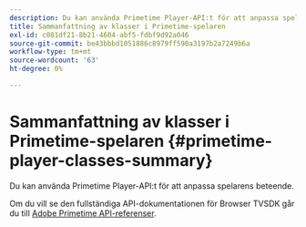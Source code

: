 ```yaml
---
description: Du kan använda Primetime Player-API:t för att anpassa spelarens beteende.
title: Sammanfattning av klasser i Primetime-spelaren
exl-id: c081df21-8b21-4604-abf5-fdbf9d92a046
source-git-commit: be43bbbd1051886c8979ff590a3197b2a7249b6a
workflow-type: tm+mt
source-wordcount: '63'
ht-degree: 0%

---
```


# Sammanfattning av klasser i Primetime-spelaren {#primetime-player-classes-summary}

Du kan använda Primetime Player-API:t för att anpassa spelarens beteende.

Om du vill se den fullständiga API-dokumentationen för Browser TVSDK går du till [Adobe Primetime API-referenser](https://help.adobe.com/en_US/primetime/api/index.html#api-Adobe_Primetime_API_References).
